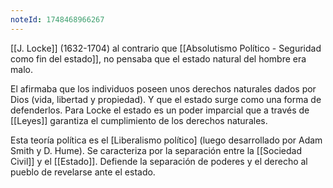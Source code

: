 ```yaml
---
noteId: 1748468966267
---
```


[[J. Locke]] (1632-1704) al contrario que [[Absolutismo Político - Seguridad como fin del estado]], no pensaba que el estado natural del hombre era malo.

El afirmaba que los individuos poseen unos derechos naturales dados por Dios (vida, libertad y propiedad). Y que el estado surge como una forma de defenderlos. Para Locke el estado es un poder imparcial que a través de [[Leyes]] garantiza el cumplimiento de los derechos naturales.

Esta teoría política es el [Liberalismo político] (luego desarrollado por Adam Smith y D. Hume). Se caracteriza por la separación entre la [[Sociedad Civil]] y el [[Estado]]. Defiende la separación de poderes y el derecho al pueblo de revelarse ante el estado.
